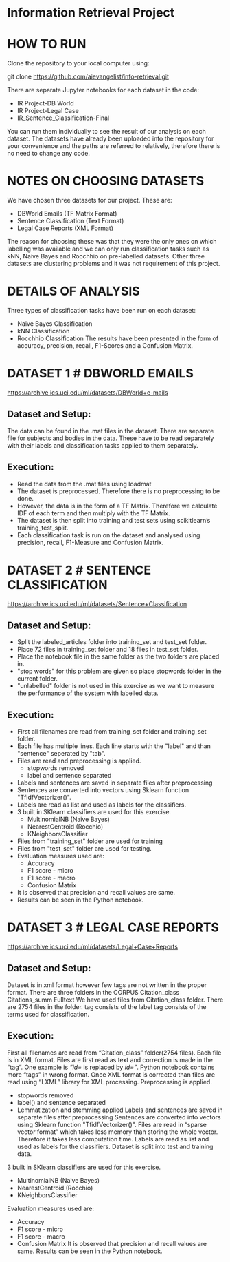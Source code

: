 # Information Retrieval Project

# HOW TO RUN
Clone the repository to your local computer using: 

git clone https://github.com/aievangelist/info-retrieval.git

There are separate Jupyter notebooks for each dataset in the code:

- IR Project-DB World
- IR Project-Legal Case
- IR_Sentence_Classification-Final

You can run them individually to see the result of our analysis on each dataset. 
The datasets have already been uploaded into the repository for your convenience and the paths are referred to relatively, therefore there is no need to change any code.

# NOTES ON CHOOSING DATASETS
We have chosen three datasets for our project. These are:

- DBWorld Emails (TF Matrix Format)
- Sentence Classification (Text Format)
- Legal Case Reports (XML Format)

The reason for choosing these was that they were the only ones on which labelling was available and we can only run classification tasks such as kNN, Naive Bayes and Rocchhio on pre-labelled datasets. Other three datasets are clustering problems and it was not requirement of this project.

# DETAILS OF ANALYSIS
Three types of classification tasks have been run on each dataset:

- Naive Bayes Classification
- kNN Classification
- Rocchhio Classification
The results have been presented in the form of accuracy, precision, recall, F1-Scores and a Confusion Matrix.

# DATASET 1 # DBWORLD EMAILS
https://archive.ics.uci.edu/ml/datasets/DBWorld+e-mails
## Dataset and Setup:
The data can be found in the .mat files in the dataset. There are separate file for subjects and bodies in the data. These have to be read separately with their labels and classification tasks applied to them separately.

## Execution:
- Read the data from the .mat files using loadmat
- The dataset is preprocessed. Therefore there is no preprocessing to be done. 
- However, the data is in the form of a TF Matrix. Therefore we calculate IDF of each term and then multiply with the TF Matrix. 
- The dataset is then split into training and test sets using scikitlearn’s training_test_split.
- Each classification task is run on the dataset and analysed using precision, recall, F1-Measure and Confusion Matrix.



# DATASET 2 # SENTENCE CLASSIFICATION
https://archive.ics.uci.edu/ml/datasets/Sentence+Classification
## Dataset and Setup:
- Split the labeled_articles folder into training_set and test_set folder.
- Place 72 files in training_set folder and 18 files in test_set folder.
- Place the notebook file in the same folder as the two folders are placed in.
- "stop words" for this problem are given so place stopwords folder in the current folder.
- "unlabelled" folder is not used in this exercise as we want to measure the performance of the system with labelled data.

## Execution:
- First all filenames are read from training_set folder and training_set folder.
- Each file has multiple lines. Each line starts with the "label" and than "sentence" seperated by "tab".
- Files are read and preprocessing is applied. 
  - stopwords removed
  - label and sentence separated
- Labels and sentences are saved in separate files after preprocessing
- Sentences are converted into vectors using Sklearn function "TfidfVectorizer()".
- Labels are read as list and used as labels for the classifiers.
- 3 built in SKlearn classifiers are used for this exercise.
  - MultinomialNB (Naive Bayes)
  - NearestCentroid (Rocchio)
  - KNeighborsClassifier
- Files from "training_set" folder are used for training
- Files from "test_set" folder are used for testing.
- Evaluation measures used are:
  - Accuracy
  - F1 score - micro
  - F1 score - macro
  - Confusion Matrix
- It is observed that precision and recall values are same.
- Results can be seen in the Python notebook.




# DATASET 3 # LEGAL CASE REPORTS
https://archive.ics.uci.edu/ml/datasets/Legal+Case+Reports

## Dataset and Setup:
Dataset is in xml format however few tags are not written in the proper format.
There are three folders in the CORPUS
Citation_class
Citations_summ
Fulltext
We have used files from Citation_class folder. There are 2754 files in the folder.
<class> tag consists of the label
<text> tag consists of the terms used for classification.

## Execution:
First all filenames are read from “Citation_class” folder(2754 files).
Each file is in XML format. Files are first read as text and correction is made in the “tag”. One example is _”id=_ is replaced by _id=”_. Python notebook contains more “tags” in wrong format.
Once XML format is corrected than files are read using “LXML” library for XML processing.
Preprocessing is applied.
- stopwords removed
- label(<class>) and sentence<text> separated
- Lemmatization and stemming applied
Labels and sentences are saved in separate files after preprocessing
Sentences are converted into vectors using Sklearn function "TfidfVectorizer()".
Files are read in “sparse vector format” which takes less memory than storing the whole vector. Therefore it takes less computation time. 
Labels are read as list and used as labels for the classifiers.
Dataset is split into test and training data.

3 built in SKlearn classifiers are used for this exercise.
- MultinomialNB (Naive Bayes)
- NearestCentroid (Rocchio)
- KNeighborsClassifier

Evaluation measures used are:
- Accuracy
- F1 score - micro
- F1 score - macro
- Confusion Matrix
It is observed that precision and recall values are same.
Results can be seen in the Python notebook.